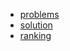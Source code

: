- [problems][1]
- [solution][2]
- [ranking][3]

[1]: http://codeforces.com/contest/699
[2]: http://codeforces.com/blog/entry/46148
[3]: http://codeforces.com/contest/699/standings
